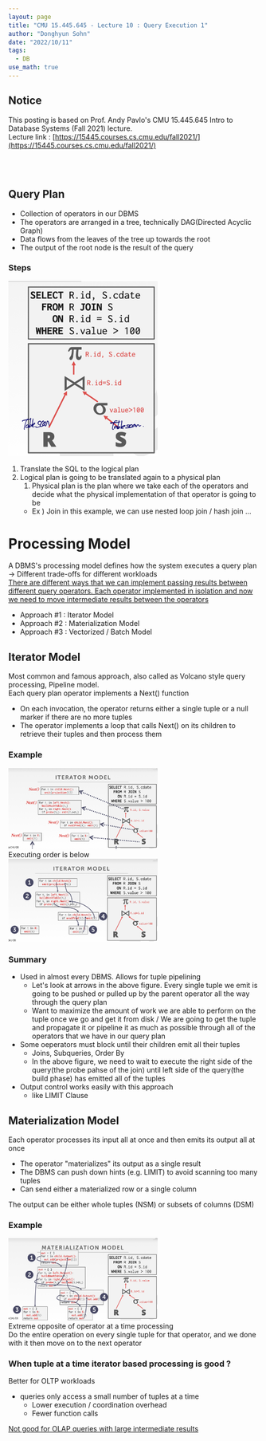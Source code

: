 ```yaml
---
layout: page
title: "CMU 15.445.645 - Lecture 10 : Query Execution 1"
author: "Donghyun Sohn"
date: "2022/10/11"
tags:
  - DB
use_math: true
---
```


## Notice

This posting is based on Prof. Andy Pavlo's CMU 15.445.645 Intro to Database Systems (Fall 2021) lecture. <br>
Lecture link : [https://15445.courses.cs.cmu.edu/fall2021/](https://15445.courses.cs.cmu.edu/fall2021/)

<br><br>
## Query Plan 
- Collection of operators in our DBMS
- The operators are arranged in a tree, technically DAG(Directed Acyclic Graph)
- Data flows from the leaves of the tree up towards the root
- The output of the root node is the result of the query

### Steps
<img src = "./lecture_9/figure1.png" width = "300"> <br>

1. Translate the SQL to the logical plan
2. Logical plan is going to be translated again to a physical plan
   1. Physical plan is the plan where we take each of the operators and decide what the physical implementation of that operator is going to be
   - Ex ) Join in this example, we can use nested loop join / hash join ... 

# Processing Model
A DBMS's processing model defines how the system executes a query plan <br>
-> Different trade-offs for different workloads <br>
<u>There are different ways that we can implement passing results between different query operators. Each operator implemented in isolation and now we need to move intermediate results between the operators</u>
- Approach #1 : Iterator Model
- Approach #2 : Materialization Model
- Approach #3 : Vectorized / Batch Model

## Iterator Model
Most common and famous approach, also called as Volcano style query processing, Pipeline model. <br>
Each query plan operator implements a Next() function
- On each invocation, the operator returns either a single tuple or a null marker if there are no more tuples
- The operator implements a loop that calls Next() on its children to retrieve their tuples and then process them

### Example
<img src = "./lecture_10/figure1.png" width = "300"> <br>
Executing order is below <br>
<img src = "./lecture_10/figure2.png" width = "300"> <br>

### Summary
- Used in almost every DBMS. Allows for tuple pipelining
  - Let's look at arrows in the above figure. Every single tuple we emit is going to be pushed or pulled up by the parent operator all the way through the query plan
  - Want to maximize the amount of work we are able to perform on the tuple once we go and get it from disk / We are going to get the tuple and propagate it or pipeline it as much as possible through all of the operators that we have in our query plan
- Some oeperators must block until their children emit all their tuples
  - Joins, Subqueries, Order By
  - In the above figure, we need to wait to execute the right side of the query(the probe pahse of the join) until left side of the query(the build phase) has emitted all of the tuples
- Output control works easily with this approach
  - like LIMIT Clause

##  Materialization Model
Each operator processes its input all at once and then emits its output all at once
- The operator "materializes" its output as a single result
- The DBMS can push down hints (e.g. LIMIT) to avoid scanning too many tuples
- Can send either a materialized row or a single column

The output can be either whole tuples (NSM) or subsets of columns (DSM)
### Example
<img src = "./lecture_10/figure3.png" width = "300"> <br>
Extreme opposite of operator at a time processing <br>
Do the entire operation on every single tuple for that operator, and we done with it then move on to the next operator

### When tuple at a time iterator based processing is good ? 
Better for OLTP workloads
- queries only access a small number of tuples at a time
  - Lower execution / coordination overhead
  - Fewer function calls

<u>Not good for OLAP queries with large intermediate results</u> <br>
